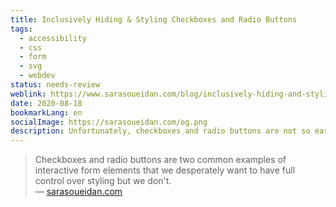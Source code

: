 ```yaml
---
title: Inclusively Hiding & Styling Checkboxes and Radio Buttons
tags:
  - accessibility
  - css
  - form
  - svg
  - webdev
status: needs-review
weblink: https://www.sarasoueidan.com/blog/inclusively-hiding-and-styling-checkboxes-and-radio-buttons/
date: 2020-08-18
bookmarkLang: en
socialImage: https://sarasoueidan.com/og.png
description: Unfortunately, checkboxes and radio buttons are not so easy to design with CSS. Sara shows how you can implement it with SVG graphics and also barrier-free.
---
```

<blockquote>Checkboxes and radio buttons are two common examples of interactive form elements that we desperately want to have full control over styling but we don't.<footer>— <a href="https://www.sarasoueidan.com/blog/inclusively-hiding-and-styling-checkboxes-and-radio-buttons/">sarasoueidan.com</a></footer></blockquote>
